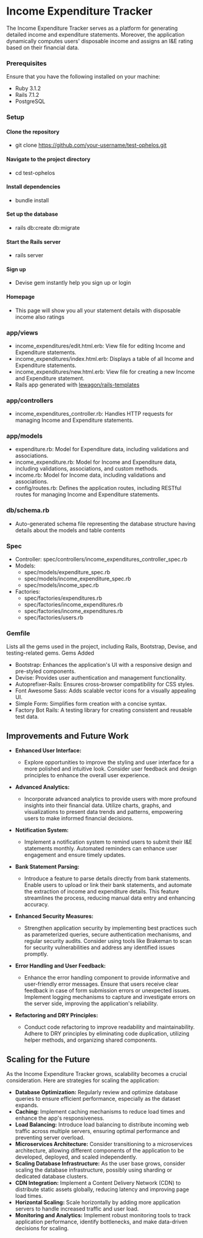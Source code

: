 # Income Expenditure Tracker
The Income Expenditure Tracker serves as a platform for generating detailed income and expenditure statements. Moreover, the application dynamically computes users' disposable income and assigns an I&E rating based on their financial data.


### Prerequisites
Ensure that you have the following installed on your machine:

- Ruby 3.1.2
- Rails 7.1.2
- PostgreSQL


### Setup
#### Clone the repository
- git clone https://github.com/your-username/test-ophelos.git

#### Navigate to the project directory
- cd test-ophelos

#### Install dependencies
- bundle install

#### Set up the database
- rails db:create db:migrate

#### Start the Rails server
- rails server

#### Sign up
- Devise gem instantly help you sign up or login

#### Homepage
- This page will show you all your statement details with disposable income also ratings


### app/views
- income_expenditures/edit.html.erb: View file for editing Income and Expenditure statements.
- income_expenditures/index.html.erb: Displays a table of all Income and Expenditure statements.
- income_expenditures/new.html.erb: View file for creating a new Income and Expenditure statement.
- Rails app generated with [lewagon/rails-templates](https://github.com/lewagon/rails-templates)

### app/controllers
- income_expenditures_controller.rb: Handles HTTP requests for managing Income and Expenditure statements.

### app/models
- expenditure.rb: Model for Expenditure data, including validations and associations.
- income_expenditure.rb: Model for Income and Expenditure data, including validations, associations, and custom methods.
- income.rb: Model for Income data, including validations and associations.
- config/routes.rb: Defines the application routes, including RESTful routes for managing Income and Expenditure statements.

### db/schema.rb
- Auto-generated schema file representing the database structure having details about the models and table contents

### Spec
- Controller: spec/controllers/income_expenditures_controller_spec.rb
- Models: 
  - spec/models/expenditure_spec.rb
  - spec/models/income_expenditure_spec.rb
  - spec/models/income_spec.rb
- Factories:
  - spec/factories/expenditures.rb
  - spec/factories/income_expenditures.rb
  - spec/factories/income_expenditures.rb
  - spec/factories/users.rb

### Gemfile
Lists all the gems used in the project, including Rails, Bootstrap, Devise, and testing-related gems.
Gems Added

- Bootstrap: Enhances the application's UI with a responsive design and pre-styled components.
- Devise: Provides user authentication and management functionality.
- Autoprefixer-Rails: Ensures cross-browser compatibility for CSS styles.
- Font Awesome Sass: Adds scalable vector icons for a visually appealing UI.
- Simple Form: Simplifies form creation with a concise syntax.
- Factory Bot Rails: A testing library for creating consistent and reusable test data.

## Improvements and Future Work
- **Enhanced User Interface:**
  - Explore opportunities to improve the styling and user interface for a more polished and intuitive look. Consider user feedback and design principles to       enhance the overall user experience.

- **Advanced Analytics:**
  - Incorporate advanced analytics to provide users with more profound insights into their financial data. Utilize charts, graphs, and visualizations to           present data trends and patterns, empowering users to make informed financial decisions.

- **Notification System:**
  - Implement a notification system to remind users to submit their I&E statements monthly. Automated reminders can enhance user engagement and ensure timely     updates.

- **Bank Statement Parsing:**
  - Introduce a feature to parse details directly from bank statements. Enable users to upload or link their bank statements, and automate the extraction of      income and expenditure details. This feature streamlines the process, reducing manual data entry and enhancing accuracy.

- **Enhanced Security Measures:**
  - Strengthen application security by implementing best practices such as parameterized queries, secure authentication mechanisms, and regular security         audits. Consider using tools like Brakeman to scan for security vulnerabilities and address any identified issues promptly.

- **Error Handling and User Feedback:**
  - Enhance the error handling component to provide informative and user-friendly error messages. Ensure that users receive clear feedback in case of form       submission errors or unexpected issues. Implement logging mechanisms to capture and investigate errors on the server side, improving the application's         reliability.

- **Refactoring and DRY Principles:**
  - Conduct code refactoring to improve readability and maintainability. Adhere to DRY principles by eliminating code duplication, utilizing helper methods,     and organizing shared components.


## Scaling for the Future
As the Income Expenditure Tracker grows, scalability becomes a crucial consideration. Here are strategies for scaling the application:

- **Database Optimization:** Regularly review and optimize database queries to ensure efficient performance, especially as the dataset expands.
- **Caching:** Implement caching mechanisms to reduce load times and enhance the app's responsiveness.
- **Load Balancing:** Introduce load balancing to distribute incoming web traffic across multiple servers, ensuring optimal performance and preventing server overload.
- **Microservices Architecture:** Consider transitioning to a microservices architecture, allowing different components of the application to be developed, deployed, and scaled independently.
- **Scaling Database Infrastructure:** As the user base grows, consider scaling the database infrastructure, possibly using sharding or dedicated database clusters.
- **CDN Integration:** Implement a Content Delivery Network (CDN) to distribute static assets globally, reducing latency and improving page load times.
- **Horizontal Scaling:** Scale horizontally by adding more application servers to handle increased traffic and user load.
- **Monitoring and Analytics:** Implement robust monitoring tools to track application performance, identify bottlenecks, and make data-driven decisions for scaling.
